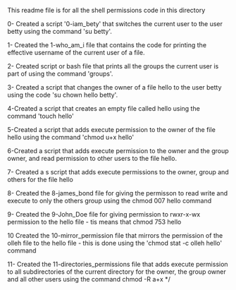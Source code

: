 This readme file is for all the shell permissions  code in this directory

0- Created a script '0-iam_bety' that switches the current user to the user betty using the command  'su betty'.

1- Created the 1-who_am_i file that contains the code for printing the effective username of the current user of a file.

2- Created script or bash file that prints all the groups the current user is part of using the command 'groups'.

3- Created a script that changes the owner of a file hello to the user betty using the code 'su chown hello betty'.

4-Created a script that creates an empty file called hello using the command 'touch hello'

5-Created a script that adds execute permission to the owner of the file hello using the command 'chmod u+x hello'

6-Created a script that adds execute permission to the owner and the group owner, and read permission to other users to the file hello.

7- Created a s script that adds execute permissions to the owner, group and others for the file hello

8- Created the 8-james_bond file for giving the permisson to read write and execute to only the others group using the chmod 007 hello command

9- Created the 9-John_Doe file for giving permission to rwxr-x-wx permission to the hello file - tis means that chmod 753 hello

10 Created the 10-mirror_permission file that mirrors the permission of the olleh file to the hello file - this is done using the 'chmod stat -c olleh hello' command

11- Created the 11-directories_permissions file that adds execute permission to all subdirectories of the current directory for the owner, the group owner and all other users using the command chmod -R a+x */ 
